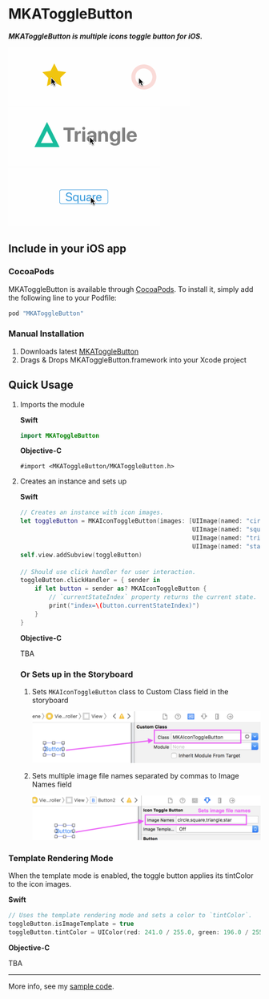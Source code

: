 MKAToggleButton
===

***MKAToggleButton is multiple icons toggle button for iOS.***

<img src="./README/toggle1.gif"/><img src="./README/toggle2.gif"/><img src="./README/toggle3.gif"/><img src="./README/toggle4.gif"/>

## Include in your iOS app

### CocoaPods

MKAToggleButton is available through [CocoaPods](http://cocoapods.org). To install
it, simply add the following line to your Podfile:

```ruby
pod "MKAToggleButton"
```

### Manual Installation

1. Downloads latest [MKAToggleButton](https://github.com/HituziANDO/MKAToggleButton/releases)
1. Drags & Drops MKAToggleButton.framework into your Xcode project

## Quick Usage

1. Imports the module
	
	**Swift**
	
	```swift
	import MKAToggleButton
	```
	
	**Objective-C**
	
	```objc
	#import <MKAToggleButton/MKAToggleButton.h>
	```

2. Creates an instance and sets up
	
	**Swift**
	
	```swift
	// Creates an instance with icon images.
	let toggleButton = MKAIconToggleButton(images: [UIImage(named: "circle")!,
	                                                UIImage(named: "square")!,
	                                                UIImage(named: "triangle")!,
	                                                UIImage(named: "star")!])
	self.view.addSubview(toggleButton)
	
	// Should use click handler for user interaction.
	toggleButton.clickHandler = { sender in
	    if let button = sender as? MKAIconToggleButton {
	        // `currentStateIndex` property returns the current state.
	        print("index=\(button.currentStateIndex)")
	    }
	}
	```
	
	**Objective-C**
	
	TBA
	
	### Or Sets up in the Storyboard
	
	1. Sets `MKAIconToggleButton` class to Custom Class field in the storyboard
		 
		<img src="./README/setup1.png"/>
		
	2. Sets multiple image file names separated by commas to Image Names field
		
		<img src="./README/setup2.png"/>
	
### Template Rendering Mode

When the template mode is enabled, the toggle button applies its tintColor to the icon images.

**Swift**

```swift
// Uses the template rendering mode and sets a color to `tintColor`.
toggleButton.isImageTemplate = true
toggleButton.tintColor = UIColor(red: 241.0 / 255.0, green: 196.0 / 255.0, blue: 15.0 / 255.0, alpha: 1.0)
```

**Objective-C**

TBA

----

More info, see my [sample code](https://github.com/HituziANDO/MKAToggleButton/blob/master/Sample/Swift/MKAToggleButtonSwiftSample/ViewController.swift).
